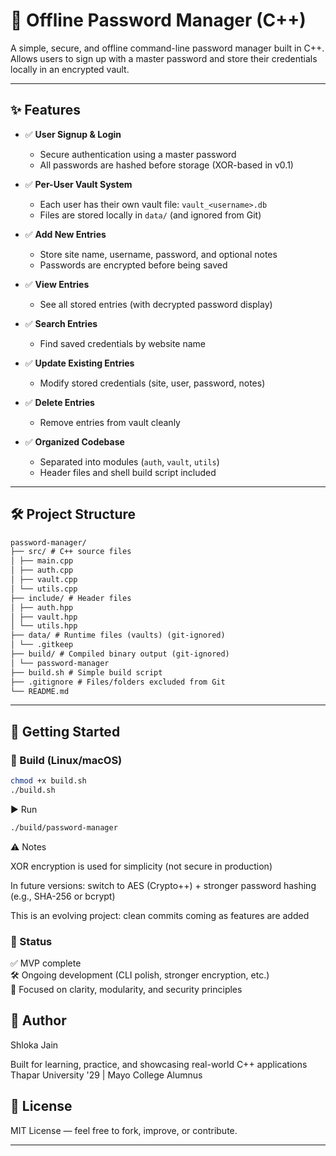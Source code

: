 # 🔐 Offline Password Manager (C++)

A simple, secure, and offline command-line password manager built in C++.  
Allows users to sign up with a master password and store their credentials locally in an encrypted vault.

---

## ✨ Features

- ✅ **User Signup & Login**

  - Secure authentication using a master password
  - All passwords are hashed before storage (XOR-based in v0.1)

- ✅ **Per-User Vault System**

  - Each user has their own vault file: `vault_<username>.db`
  - Files are stored locally in `data/` (and ignored from Git)

- ✅ **Add New Entries**

  - Store site name, username, password, and optional notes
  - Passwords are encrypted before being saved

- ✅ **View Entries**

  - See all stored entries (with decrypted password display)

- ✅ **Search Entries**

  - Find saved credentials by website name

- ✅ **Update Existing Entries**

  - Modify stored credentials (site, user, password, notes)

- ✅ **Delete Entries**

  - Remove entries from vault cleanly

- ✅ **Organized Codebase**
  - Separated into modules (`auth`, `vault`, `utils`)
  - Header files and shell build script included

---

## 🛠️ Project Structure

```markdown
password-manager/
├── src/ # C++ source files
│ ├── main.cpp
│ ├── auth.cpp
│ ├── vault.cpp
│ └── utils.cpp
├── include/ # Header files
│ ├── auth.hpp
│ ├── vault.hpp
│ └── utils.hpp
├── data/ # Runtime files (vaults) (git-ignored)
│ └── .gitkeep
├── build/ # Compiled binary output (git-ignored)
│ └── password-manager
├── build.sh # Simple build script
├── .gitignore # Files/folders excluded from Git
└── README.md
```

---

## 🚀 Getting Started

### 🔧 Build (Linux/macOS)

```bash
chmod +x build.sh
./build.sh
```

▶️ Run

```bash
./build/password-manager
```

⚠️ Notes

XOR encryption is used for simplicity (not secure in production)

In future versions: switch to AES (Crypto++) + stronger password hashing (e.g., SHA-256 or bcrypt)

This is an evolving project: clean commits coming as features are added

### 📌 Status

✅ MVP complete  
🛠️ Ongoing development (CLI polish, stronger encryption, etc.)  
🎯 Focused on clarity, modularity, and security principles

## 🧠 Author

Shloka Jain

Built for learning, practice, and showcasing real-world C++ applications
Thapar University '29 | Mayo College Alumnus

## 📜 License

MIT License — feel free to fork, improve, or contribute.

---
